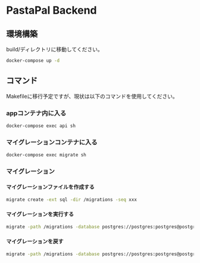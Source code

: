 # PastaPal Backend

## 環境構築
build/ディレクトリに移動してください。
```bash
docker-compose up -d
```

## コマンド
Makefileに移行予定ですが、現状は以下のコマンドを使用してください。
### appコンテナ内に入る
```bash
docker-compose exec api sh
```

### マイグレーションコンテナに入る
```bash
docker-compose exec migrate sh
```


### マイグレーション
#### マイグレーションファイルを作成する
```bash
migrate create -ext sql -dir /migrations -seq xxx
```

#### マイグレーションを実行する
```bash
migrate -path /migrations -database postgres://postgres:postgres@postgres:5432/postgres?sslmode=disable up
```

#### マイグレーションを戻す
```bash
migrate -path /migrations -database postgres://postgres:postgres@postgres:5432/postgres?sslmode=disable down
```